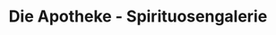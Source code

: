 ---
title: "Die Apotheke - Spirituosengalerie"
url: /stuttgart/die-apotheke-spirituosengalerie/
shop: Spirituosen
---